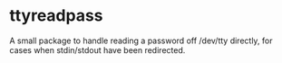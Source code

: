 # ttyreadpass
A small package to handle reading a password off /dev/tty directly, for cases when stdin/stdout have been redirected.

